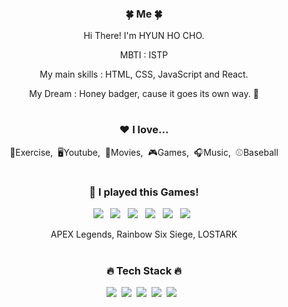<div align="center">
<h3>🍀 Me 🍀</h3>
<p>Hi There! I'm HYUN HO CHO.</p>
<p> MBTI : ISTP
<p> My main skills : HTML, CSS, JavaScript and React.</p>
<p> My Dream : Honey badger, cause it goes its own way. 🦛</p>

  
#
<h3>❤️ I love...</h3>
<p>💪Exercise,&nbsp;&nbsp;🖥Youtube,&nbsp;&nbsp;🎥Movies,&nbsp;&nbsp;🎮Games,&nbsp;&nbsp;🎧Music,&nbsp;&nbsp;⚾Baseball </p>

#
  <h3> 🎰 I played this Games! </h3>
  <p> <img src="https://img.shields.io/badge/VALORANT-red?style=flat&logo=appveyor&logo=html5&logoColor=FA4454"/>&nbsp;&nbsp;
   <img src="https://img.shields.io/badge/LOL-navy?style=flat&logo=appveyor&logo=html5&logoColor=FA4454"/>&nbsp;&nbsp;
    <img src="https://img.shields.io/badge/OVERWATCH-orange?style=flat&logo=appveyor&logo=html5&logoColor=FA9C1D"/>&nbsp;&nbsp;
    <img src="https://img.shields.io/badge/BATTLEGROUND-bright yellow?style=flat&logo=appveyor&logo=html5&logoColor=FFD400"/>&nbsp;&nbsp;
    <img src="https://img.shields.io/badge/APEX-red?style=flat&logo=appveyor&logo=html5&logoColor=CC0000"/>&nbsp;&nbsp;
        <img src="https://img.shields.io/badge/LOSTARK-yellow?style=flat&logo=appveyor&logo=html5&logoColor=FFCC33"/>&nbsp;&nbsp;
  <p>   APEX Legends, Rainbow Six Siege, LOSTARK </p>

#
<h3>🔥 Tech Stack 🔥</h3>
<p><img src="https://img.shields.io/badge/HTML5-E34F26?style=flat&logo=html5&logoColor=white"/>&nbsp;&nbsp;<img src="https://img.shields.io/badge/CSS3-1572B6?style=flat&logo=css3&logoColor=white"/>&nbsp;&nbsp;<img src="https://img.shields.io/badge/Scss-green?style=flat&logo=Sass&logoColor=CC6699"/>&nbsp;&nbsp;<img src="https://img.shields.io/badge/JavaScript-gray?style=flat&logo=JavaScript&logoColor=F7DF1E"/>&nbsp;&nbsp;<img src="https://img.shields.io/badge/React-whitestyle=flat&logo=jQuery&logoColor=black"/>&nbsp;&nbsp;
<!--
**J02H/J02H** is a ✨ _special_ ✨ repository because its `README.md` (this file) appears on your GitHub profile.

Here are some ideas to get you started:

- 🔭 I’m currently working on ...
- 🌱 I’m currently learning ...
- 👯 I’m looking to collaborate on ...
- 🤔 I’m looking for help with ...
- 💬 Ask me about ...
- 📫 How to reach me: ...
- 😄 Pronouns: ...
- ⚡ Fun fact: ...
-->
